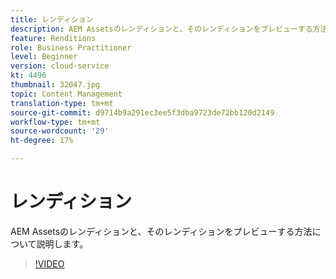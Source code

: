 ```yaml
---
title: レンディション
description: AEM Assetsのレンディションと、そのレンディションをプレビューする方法について説明します。
feature: Renditions
role: Business Practitioner
level: Beginner
version: cloud-service
kt: 4496
thumbnail: 32047.jpg
topic: Content Management
translation-type: tm+mt
source-git-commit: d9714b9a291ec3ee5f3dba9723de72bb120d2149
workflow-type: tm+mt
source-wordcount: '29'
ht-degree: 17%

---
```



# レンディション

AEM Assetsのレンディションと、そのレンディションをプレビューする方法について説明します。

>[!VIDEO](https://video.tv.adobe.com/v/32047/?quality=12&learn=on&hidetitle=true)